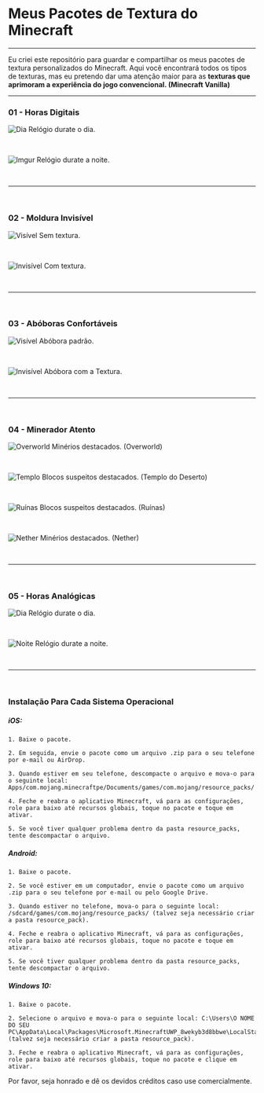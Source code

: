 # Meus Pacotes de Textura do Minecraft

---

Eu criei este repositório para guardar e compartilhar os meus pacotes de textura personalizados do Minecraft. Aqui você encontrará todos os tipos de texturas, mas eu pretendo dar uma atenção maior para as **texturas que aprimoram a experiência do jogo convencional. (Minecraft Vanilla)**

---

### 01 - Horas Digitais

![Dia](https://imgur.com/Qrr4SMm.png)
Relógio durate o dia.

<br>

![Imgur](https://imgur.com/dWHUDkf.png)
Relógio durate a noite.

<br>

---

<br>

### 02 - Moldura Invisível

![Visível](https://imgur.com/cftUyHL.png)
Sem textura.

<br>

![Invisível](https://imgur.com/h5ZPDKB.png)
Com textura.

<br>

---

<br>

### 03 - Abóboras Confortáveis

![Visível](https://imgur.com/9JletSF.png)
Abóbora padrão.

<br>

![Invisível](https://imgur.com/dkRddkU.png)
Abóbora com a Textura.

<br>

---

<br>

### 04 - Minerador Atento

![Overworld](https://imgur.com/5jpqfsk.png)
Minérios destacados. (Overworld)

<br>

![Templo](https://imgur.com/TmjI5jd.png)
Blocos suspeitos destacados. (Templo do Deserto)

<br>

![Ruínas](https://imgur.com/JyNX7t2.png)
Blocos suspeitos destacados. (Ruínas)

<br>

![Nether](https://imgur.com/T5BuiVm.png)
Minérios destacados. (Nether)

<br>

---

<br>

### 05 - Horas Analógicas

![Dia](https://imgur.com/jxcPNWB.png)
Relógio durate o dia.

<br>

![Noite](https://imgur.com/foFBFkR.png)
Relógio durate a noite.

<br>

---

<br>

### Instalação Para Cada Sistema Operacional

##### iOS:

    1. Baixe o pacote.
    
    2. Em seguida, envie o pacote como um arquivo .zip para o seu telefone por e-mail ou AirDrop.
    
    3. Quando estiver em seu telefone, descompacte o arquivo e mova-o para o seguinte local: Apps/com.mojang.minecraftpe/Documents/games/com.mojang/resource_packs/
    
    4. Feche e reabra o aplicativo Minecraft, vá para as configurações, role para baixo até recursos globais, toque no pacote e toque em ativar.
    
    5. Se você tiver qualquer problema dentro da pasta resource_packs, tente descompactar o arquivo.

##### Android:

    1. Baixe o pacote.
    
    2. Se você estiver em um computador, envie o pacote como um arquivo .zip para o seu telefone por e-mail ou pelo Google Drive.
    
    3. Quando estiver no telefone, mova-o para o seguinte local: /sdcard/games/com.mojang/resource_packs/ (talvez seja necessário criar a pasta resource_pack).
    
    4. Feche e reabra o aplicativo Minecraft, vá para as configurações, role para baixo até recursos globais, toque no pacote e toque em ativar.
    
    5. Se você tiver qualquer problema dentro da pasta resource_packs, tente descompactar o arquivo.

##### Windows 10:

    1. Baixe o pacote.
    
    2. Selecione o arquivo e mova-o para o seguinte local: C:\Users\O NOME DO SEU PC\AppData\Local\Packages\Microsoft.MinecraftUWP_8wekyb3d8bbwe\LocalState\games\com.mojang\resource_packs (talvez seja necessário criar a pasta resource_pack).
    
    3. Feche e reabra o aplicativo Minecraft, vá para as configurações, role para baixo até recursos globais, toque no pacote e clique em ativar.

Por favor, seja honrado e dê os devidos créditos caso use comercialmente.



